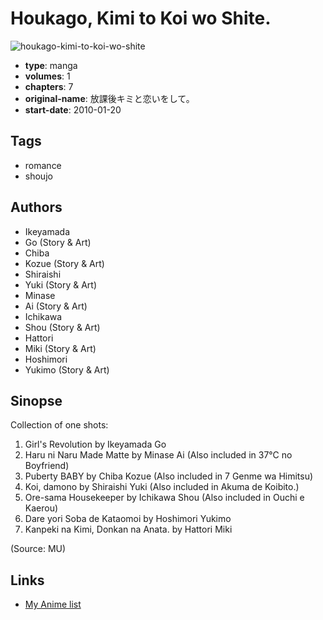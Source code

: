 # Houkago, Kimi to Koi wo Shite.

![houkago-kimi-to-koi-wo-shite](https://cdn.myanimelist.net/images/manga/3/88845.jpg)

-   **type**: manga
-   **volumes**: 1
-   **chapters**: 7
-   **original-name**: 放課後キミと恋いをして。
-   **start-date**: 2010-01-20

## Tags

-   romance
-   shoujo

## Authors

-   Ikeyamada
-   Go (Story & Art)
-   Chiba
-   Kozue (Story & Art)
-   Shiraishi
-   Yuki (Story & Art)
-   Minase
-   Ai (Story & Art)
-   Ichikawa
-   Shou (Story & Art)
-   Hattori
-   Miki (Story & Art)
-   Hoshimori
-   Yukimo (Story & Art)

## Sinopse

Collection of one shots:

1. Girl's Revolution by Ikeyamada Go
2. Haru ni Naru Made Matte by Minase Ai (Also included in 37°C no Boyfriend)
3. Puberty BABY by Chiba Kozue (Also included in 7 Genme wa Himitsu)
4. Koi, damono by Shiraishi Yuki (Also included in Akuma de Koibito.)
5. Ore-sama Housekeeper by Ichikawa Shou (Also included in Ouchi e Kaerou)
6. Dare yori Soba de Kataomoi by Hoshimori Yukimo
7. Kanpeki na Kimi, Donkan na Anata. by Hattori Miki

(Source: MU)

## Links

-   [My Anime list](https://myanimelist.net/manga/34301/Houkago_Kimi_to_Koi_wo_Shite)
